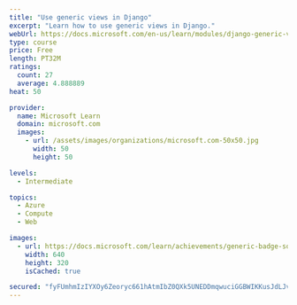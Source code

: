 ```yaml
---
title: "Use generic views in Django"
excerpt: "Learn how to use generic views in Django."
webUrl: https://docs.microsoft.com/en-us/learn/modules/django-generic-views/
type: course
price: Free
length: PT32M
ratings:
  count: 27
  average: 4.888889
heat: 50

provider:
  name: Microsoft Learn
  domain: microsoft.com
  images:
    - url: /assets/images/organizations/microsoft.com-50x50.jpg
      width: 50
      height: 50

levels:
  - Intermediate

topics:
  - Azure
  - Compute
  - Web

images:
  - url: https://docs.microsoft.com/learn/achievements/generic-badge-social.png
    width: 640
    height: 320
    isCached: true

secured: "fyFUmhmIzIYXOy6Zeoryc661hAtmIbZ0QXk5UNEDDmqwuciGGBWIKKusJdLJvmFRxJmq4RU3wV56tvBEcFeR4Oeqfz+Nz6MG209BqKtoznDMmQ8/Us1T/WKF56dmWcuOgIM2Ux9w9c8PH/bKRbHn5HZd4QgV2QHuciKPdpoyGDtMRTMaDbBA62P3HQR9BvJF2zTGoY+ZkomD6qbJlvwflqmBAsfaQ8nMnIKmbHgbGP/tBaQwcqtzl8+EEJh9eOJIhRUYXCvwuEQ/WGTyge400WrQjyIq+yJASUUczvSqRK1ix9tVKjI4vGOoooDQuXvTysw8QwNc4ZiQq09z5gG9NQMupUGAnMVFaSvMaL2fUudVThuQQ/NMa/jtwjO+O0v03/2GQ+n5vtnGkuAzwVV6egmAlan/I6nu8jSxTqy+awc=;baB8UBGq9vltJCXVzZN76w=="
---
```


